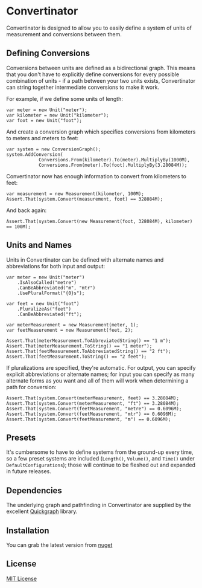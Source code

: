 # Convertinator #

Convertinator is designed to  allow you to easily define a system of units of measurement and conversions between them. 

## Defining Conversions ##

Conversions between units are defined as a bidirectional graph. This means that you don't have to explicitly define conversions for every possible combination of units - if a path between your two units exists, Convertinator can string together intermediate conversions to make it work.

For example, if we define some units of length:

	var meter = new Unit("meter");
	var kilometer = new Unit("kilometer");
	var foot = new Unit("foot");

And create a conversion graph which specifies conversions from kilometers to meters and meters to feet:

	var system = new ConversionGraph();
	system.AddConversion(
                Conversions.From(kilometer).To(meter).MultiplyBy(1000M),
                Conversions.From(meter).To(foot).MultiplyBy(3.28084M));
	
Convertinator now has enough information to convert from kilometers to feet:

	var measurement = new Measurement(kilometer, 100M);
	Assert.That(system.Convert(measurement, foot) == 328084M); 

And back again:

	Assert.That(system.Convert(new Measurement(foot, 328084M), kilometer) == 100M);


## Units and Names ##

Units in Convertinator can be defined with alternate names and abbreviations for both input and output:
	
	var meter = new Unit("meter")
		.IsAlsoCalled("metre")
		.CanBeAbbreviated("m", "mtr")
		.UsePluralFormat("{0}s");
	
	var feet = new Unit("foot")
		.PluralizeAs("feet")
		.CanBeAbbreviated("ft");

	var meterMeasurement = new Measurement(meter, 1);
	var feetMeasurement = new Measurement(feet, 2);
	
	Assert.That(meterMeasurement.ToAbbreviatedString() == "1 m");
	Assert.That(meterMeasurement.ToString() == "1 meter");
	Assert.That(feetMeasurement.ToAbbreviatedString() == "2 ft");
	Assert.That(feetMeasurement.ToString() == "2 feet");

If pluralizations are specified, they're automatic. For output, you can specify explicit abbreviations or alternate names; for input you can specify as many alternate forms as you want and all of them will work when determining a path for conversion:

	Assert.That(system.Convert(meterMeasurement, feet) == 3.28084M);
	Assert.That(system.Convert(meterMeasurement, "ft") == 3.28084M);
	Assert.That(system.Convert(feetMeasurement, "metre") == 0.6096M);
	Assert.That(system.Convert(feetMeasurement, "mtr") == 0.6096M);
	Assert.That(system.Convert(feetMeasurement, "m") == 0.6096M);

## Presets ##

It's cumbersome to have to define systems from the ground-up every time, so a few preset systems are included (`Length()`, `Volume()`, and `Time()` under `DefaultConfigurations`); those will continue to be fleshed out and expanded in future releases.

## Dependencies ##

The underlying graph and pathfinding in Convertinator are supplied by the excellent [Quickgraph](http://quickgraph.codeplex.com/ "QuickGraph") library.

## Installation ##
You can grab the latest version from [nuget](https://nuget.org/packages/Convertinator/0.0.1.0 "nuget")

## License ##
[MIT License](https://raw.github.com/hartez/Convertinator/master/license.txt "MIT License")
